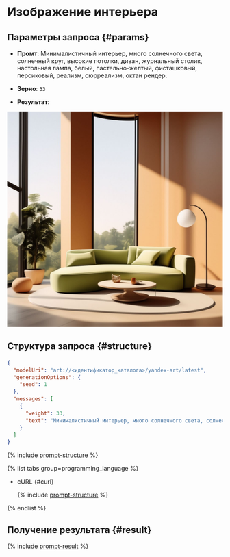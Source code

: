 # Изображение интерьера

## Параметры запроса {#params}

* **Промт**: Минималистичный интерьер, много солнечного света, солнечный круг, высокие потолки, диван, журнальный столик, настольная лампа, белый, пастельно-желтый, фисташковый, персиковый, реализм, сюрреализм, октан рендер.

* **Зерно**: `33`

* **Результат**:

![illustrations-interior](../../../_assets/yandexgpt/illustrations-interior.jpeg)

## Структура запроса {#structure}

```json
{
  "modelUri": "art://<идентификатор_каталога>/yandex-art/latest",
  "generationOptions": {
    "seed": 1
  },
  "messages": [
    {
      "weight": 33,
      "text": "Минималистичный интерьер, много солнечного света, солнечный круг, высокие потолки, диван, журнальный столик, настольная лампа, белый, пастельно-желтый, фисташковый, персиковый, реализм, сюрреализм, октан рендер"
    }
  ]
}
```

{% include [prompt-structure](../../../_includes/foundation-models/yandexart/api-parameters.md) %}

{% list tabs group=programming_language %}

- cURL {#curl}

  {% include [prompt-structure](../../../_includes/foundation-models/yandexart/prompt-request.md) %}

{% endlist %}

## Получение результата {#result}

{% include [prompt-result](../../../_includes/foundation-models/yandexart/prompt-result.md) %}
